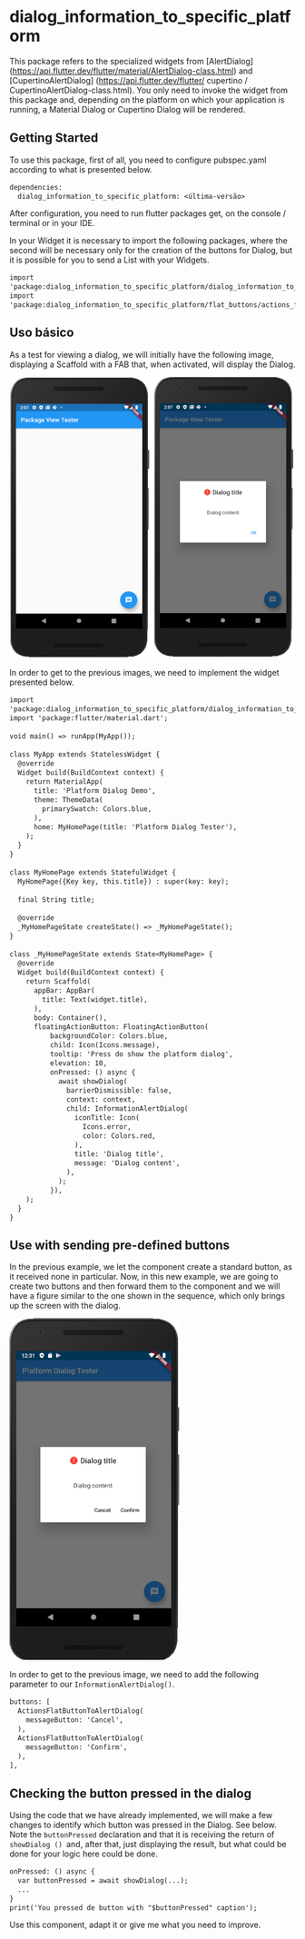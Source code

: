 # dialog_information_to_specific_platform

This package refers to the specialized widgets from [AlertDialog] (https://api.flutter.dev/flutter/material/AlertDialog-class.html) and [CupertinoAlertDialog] (https://api.flutter.dev/flutter/ cupertino / CupertinoAlertDialog-class.html). You only need to invoke the widget from this package and, depending on the platform on which your application is running, a Material Dialog or Cupertino Dialog will be rendered.

## Getting Started

To use this package, first of all, you need to configure pubspec.yaml according to what is presented below.

```
dependencies:
  dialog_information_to_specific_platform: <última-versão>
```

After configuration, you need to run flutter packages get, on the console / terminal or in your IDE.

In your Widget it is necessary to import the following packages, where the second will be necessary only for the creation of the buttons for Dialog, but it is possible for you to send a List with your Widgets.

```
import 'package:dialog_information_to_specific_platform/dialog_information_to_specific_platform.dart';
import 'package:dialog_information_to_specific_platform/flat_buttons/actions_flatbutton_to_alert_dialog.dart';
```


## Uso básico

As a test for viewing a dialog, we will initially have the following image, displaying a Scaffold with a FAB that, when activated, will display the Dialog.

![The benchmark view with a FAB to display the dialog and the benchmark view with the dialog display](/assets/readme/figura_01.png)

In order to get to the previous images, we need to implement the widget presented below.

```
import 'package:dialog_information_to_specific_platform/dialog_information_to_specific_platform.dart';
import 'package:flutter/material.dart';

void main() => runApp(MyApp());

class MyApp extends StatelessWidget {
  @override
  Widget build(BuildContext context) {
    return MaterialApp(
      title: 'Platform Dialog Demo',
      theme: ThemeData(
        primarySwatch: Colors.blue,
      ),
      home: MyHomePage(title: 'Platform Dialog Tester'),
    );
  }
}

class MyHomePage extends StatefulWidget {
  MyHomePage({Key key, this.title}) : super(key: key);

  final String title;

  @override
  _MyHomePageState createState() => _MyHomePageState();
}

class _MyHomePageState extends State<MyHomePage> {
  @override
  Widget build(BuildContext context) {
    return Scaffold(
      appBar: AppBar(
        title: Text(widget.title),
      ),
      body: Container(),
      floatingActionButton: FloatingActionButton(
          backgroundColor: Colors.blue,
          child: Icon(Icons.message),
          tooltip: 'Press do show the platform dialog',
          elevation: 10,
          onPressed: () async {
            await showDialog(
              barrierDismissible: false,
              context: context,
              child: InformationAlertDialog(
                iconTitle: Icon(
                  Icons.error,
                  color: Colors.red,
                ),
                title: 'Dialog title',
                message: 'Dialog content',
              ),
            );
          }),
    );
  }
}
```


## Use with sending pre-defined buttons

In the previous example, we let the component create a standard button, as it received none in particular. Now, in this new example, we are going to create two buttons and then forward them to the component and we will have a figure similar to the one shown in the sequence, which only brings up the screen with the dialog.

![The one of the reference test with the display of the dialog with instantiated buttons of `ActionsFlatButtonToAlertDialog`](/assets/readme/figura_02.png)

In order to get to the previous image, we need to add the following parameter to our `InformationAlertDialog()`.

```
buttons: [
  ActionsFlatButtonToAlertDialog(
    messageButton: 'Cancel',
  ),
  ActionsFlatButtonToAlertDialog(
    messageButton: 'Confirm',
  ),
],
```


## Checking the button pressed in the dialog

Using the code that we have already implemented, we will make a few changes to identify which button was pressed in the Dialog. See below. Note the `buttonPressed` declaration and that it is receiving the return of `showDialog () `and, after that, just displaying the result, but what could be done for your logic here could be done.


```
onPressed: () async {
  var buttonPressed = await showDialog(...);
  ...
}
print('You pressed de button with "$buttonPressed" caption');
```

Use this component, adapt it or give me what you need to improve.